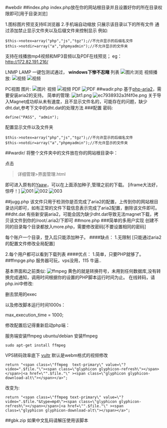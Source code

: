#webdir
##index.php
index.php放在你的网站根目录并且设置好你的所在目录权限即可[用于目录浏览]

1.图标图片预览支持IE浏览器
2.手机端自动缩放
只展示该目录以下的所有文件
通过添加禁止显示文件夹以及后缀文件来控制显示
例如:
```
$this->notex=array("php","js","tgz");//不允许显示的后缀名文件
$this->notdir=array("a","phpmyadmin");//不允许显示的文件夹
```

支持在线播放mp4视频和MP3音频以及PDF在线预览；
eg：http://172.82.191.216/

LNMP LAMP 一键包测试通过， **windows下惨不忍睹** 
列表
![图片浏览](http://git.oschina.net/uploads/images/2016/1211/042006_bb2bc8db_700748.png "图片浏览")
视频播放:
![视频](http://git.oschina.net/uploads/images/2016/1211/042033_51ee13ad_700748.png "视频")
![视频](http://git.oschina.net/uploads/images/2016/1211/042056_71db3584_700748.png "视频")

PC视图
图片:
![图片](http://git.oschina.net/uploads/images/2016/1207/154018_72e6622d_700748.png "图片")
视频
![视频](http://git.oschina.net/uploads/images/2016/1207/154052_1201172a_700748.png "视频")
PDF
![PDF](http://git.oschina.net/uploads/images/2016/1207/154111_05f29a34_700748.png "PDF")
##wadir.php
基于<a href="https://github.com/shiny/php-aria2">php-aria2</a>，需要安装aria2的支持。
简单的管理:
<img src="http://inory.net/images/2016/12/26/bt1.png" alt="bt1.png" border="0">
<img src="http://inory.net/images/2016/12/26/ec7938932a3f4f0e.png" alt="ec7938932a3f4f0e.png" border="0">
关于导入Magnet成功却从未有速度，且不显示文件名的，可能存在的问题，缺少dht.dat,参考下文中的dht.dat的处理方法
###配置
密码:
```
define("PASS", "admin");
```
配置显示文件以及文件夹
```
$this->notex=array("php","js","tgz");//不允许显示的后缀名文件
$this->notdir=array("a","phpmyadmin");//不允许显示的文件夹
```

##wardir/
将整个文件夹中的文件放在你的网站根目录中：

点击 
>详细管理>界面管理.html 

即可进入原有的<a href="https://binux.github.io/yaaw/">Yaaw</a>，可以在上面添加种子,管理之前的下载。
[iframe大法好，惊呼！]
![001](http://git.oschina.net/uploads/images/2016/1223/191116_8b496e8a_700748.png "wardir/")
![002](http://git.oschina.net/uploads/images/2016/1223/191131_b0e23a59_700748.png "wardir/")
![003](http://git.oschina.net/uploads/images/2016/1223/191140_3c93a4ee_700748.png "wardir/")


##jugg.php
该文件只用于检测你是否完成了aria2的配置，上传到你的网站根目录访问即可，如有正常的文件下载信息表示完成了aria2配置，删除该文件即可。
##dht.dat
有些新安装aria2，可能会因为缺少dht.dat导致无法magnet下载，拷贝该文件到你的/root/.aria2/下即可
##more.php
###简单的多用户实现
创建不同的目录每个目录都放入more.php，需要修改密码[不要设置相同的密码]

每个账户一个目录，登入后只能添加种子。
####缺点：
 1.无限制 [只能通过aria2的配置文件修改全局配置]
 
 2.每个用户都可以看到下载列表
####优点：
 1.简单，只要PHP就够了。
##ffmpge.php
服务器可玩，vps没用，115 牛逼..

基本界面和之前类似:
![ffmpeg](http://git.oschina.net/uploads/images/2016/1219/040352_a973d056_700748.png "界面")
黄色的就是转换符号，未用到任何数据库,没有转换完成通知，调用时间根据你的设置的PHP脚本运行时间为止。
在线转码，请
php.ini中修改:

删去禁用的exec

以及修改脚本运行时间1000s：

max_execution_time = 1000; 

修改配置后记得重新启动php端：

服务端安装ffmpeg
ubuntu/debian 安装ffmpeg
```
sudo apt-get install ffmpeg
```
VPS转码效率底下
[vultr](http://git.oschina.net/uploads/images/2016/1219/035456_77bbf7bf_700748.png "转换速度")
默认是webm格式的视频修改

```
return "<span class=\"ffmpeg  text-primary\" value=\"?video=".$file."\"><span class=\"glyphicon glyphicon-refresh\"></span></span>|<a href=\"".$file."\" ><span class=\"glyphicon glyphicon-download-alt\"></span></a>";
```

改变为:


 ```
return "<span class=\"ffmpeg text-primary\" value=\"?video=".$file."&type=mp4\"><span class=\"glyphicon glyphicon-refresh\"></span></span>|<a href=\"".$file."\" ><span class=\"glyphicon glyphicon-download-alt\"></span></a>";
```

##gbk.zip
如果中文乱码请解压使用该脚本


